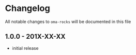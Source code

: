 # Changelog

All notable changes to `oma-rocks` will be documented in this file

## 1.0.0 - 201X-XX-XX

- initial release
